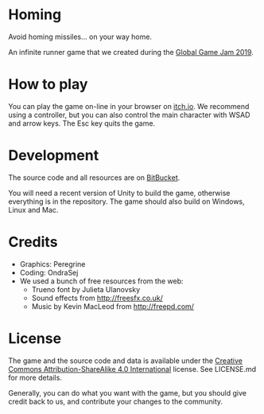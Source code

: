# Homing

Avoid homing missiles... on your way home.

An infinite runner game that we created during the [Global Game Jam 2019](https://globalgamejam.org/).

# How to play

You can play the game on-line in your browser on [itch.io](https://trionteam.itch.io/homing). We recommend using a controller, but you can also control the main character with WSAD and arrow keys. The Esc key quits the game.

# Development

The source code and all resources are on [BitBucket](https://bitbucket.org/ondrasej/homing).

You will need a recent version of Unity to build the game, otherwise everything is in the repository. The game should also build on Windows, Linux and Mac.

# Credits

* Graphics: Peregrine
* Coding: OndraSej
* We used a bunch of free resources from the web:
    * Trueno font by Julieta Ulanovsky
    * Sound effects from http://freesfx.co.uk/
    * Music by Kevin MacLeod from http://freepd.com/

# License

The game and the source code and data is available under the [Creative Commons Attribution-ShareAlike 4.0 International](https://creativecommons.org/licenses/by-sa/4.0/) license. See LICENSE.md for more details.

Generally, you can do what you want with the game, but you should give credit back to us, and contribute your changes to the community.
